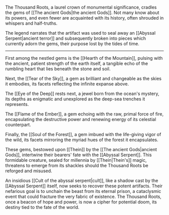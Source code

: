 The Thousand Roots, a laurel crown of monumental significance, cradles the gems of [[The ancient Gods|the ancient Gods]]. Not many know about its powers, and even fewer are acquainted with its history, often shrouded in whispers and half-truths.

The legend narrates that the artifact was used to seal away an [[Abyssal Serpent|ancient terror]] and subsequently broken into pieces which currently adorn the gems, their purpose lost by the tides of time.

<hr>

First among the nestled gems is the [[Hearth of the Mountain]], pulsing with the ancient, patient strength of the earth itself, a tangible echo of the rumbling heart that lies beneath the stone and soil.

Next, the [[Tear of the Sky]], a gem as brilliant and changeable as the skies it embodies, its facets reflecting the infinite expanse above.

The [[Eye of the Deep]] rests next, a jewel born from the ocean's mystery, its depths as enigmatic and unexplored as the deep-sea trenches it represents.

The [[Flame of the Ember]], a gem echoing with the raw, primal force of fire, encapsulating the destructive power and renewing energy of its celestial counterpart.

Finally, the [[Soul of the Forest]], a gem imbued with the life-giving vigor of the wild, its facets mirroring the myriad hues of the forest it encapsulates.

These gems, bestowed upon [[Thein]] by the [[The ancient Gods|ancient Gods]], intertwine their bearers' fate with the [[Abyssal Serpent]]. This formidable creature, sealed for millennia by [[Thein|Thein's]] magic, threatens to emerge from its shackles should the Thousand Roots be reforged and misused.

An insidious [[Cult of the abyssal serpent|cult]], like a shadow cast by the [[Abyssal Serpent]] itself, now seeks to recover these potent artifacts. Their nefarious goal is to unchain the beast from its eternal prison, a cataclysmic event that could fracture the very fabric of existence. The Thousand Roots, once a beacon of hope and power, is now a cipher for potential doom, its destiny tied to the fate of the world.